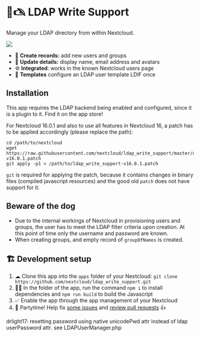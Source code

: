 # 👥🖎 LDAP Write Support

Manage your LDAP directory from within Nextcloud.

![](img/screenshots/settings.png)

* 📇 **Create records:** add new users and groups
* 📛 **Update details:** display name, email address and avatars
* ⚙️ **Integrated**: works in the known Nextcloud users page
* 📜 **Templates** configure an LDAP user template LDIF once

## Installation

This app requires the LDAP backend being enabled and configured, since it is a plugin to it. Find it on the app store!

For Nextcloud 16.0.1 and also to use all features in Nextcloud 16, a patch has to be applied accordingly (please replace the path):

```
cd /path/to/nextcloud
wget https://raw.githubusercontent.com/nextcloud/ldap_write_support/master/utilities/ldap_write_support-v16.0.1.patch
git apply -p1 < /path/to/ldap_write_support-v16.0.1.patch
```

`git` is required for applying the patch, because it contains changes in binary files (compiled javascript resources) and the good old `patch`  does not have support for it.

## Beware of the dog

* Due to the internal workings of Nextcloud in provisioning users and groups, the user has to meet the LDAP filter criteria upon creation. At this point of time only the username and password are known.
* When creating groups, and empty record of `groupOfNames` is created.

## 🏗 Development setup

1. ☁ Clone this app into the `apps` folder of your Nextcloud: `git clone https://github.com/nextcloud/ldap_write_support.git`
2. 👩‍💻 In the folder of the app, run the command `npm i` to install dependencies and `npm run build` to build the Javascript
3. ✅ Enable the app through the app management of your Nextcloud
4. 🎉 Partytime! Help fix [some issues](https://github.com/nextcloud/ldap_write_support/issues) and [review pull requests](https://github.com/nextcloud/ldap_write_support/pulls) 👍

drlight17: resetting password using native unicodePwd attr instead of ldap userPassword attr. see LDAPUserManager.php
